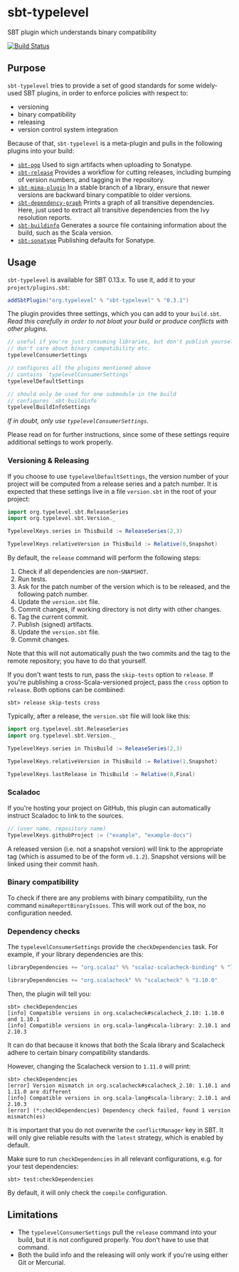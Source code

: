 sbt-typelevel
=============

SBT plugin which understands binary compatibility

[![Build Status](https://secure.travis-ci.org/typelevel/sbt-typelevel.png?branch=master)](http://travis-ci.org/typelevel/sbt-typelevel)


Purpose
-------

`sbt-typelevel` tries to provide a set of good standards for some widely-used SBT plugins, in order to enforce policies with respect to:
* versioning
* binary compatibility
* releasing
* version control system integration

Because of that, `sbt-typelevel` is a meta-plugin and pulls in the following plugins into your build:
* [`sbt-pgp`](https://github.com/sbt/sbt-pgp)
  Used to sign artifacts when uploading to Sonatype.
* [`sbt-release`](https://github.com/sbt/sbt-release/)
  Provides a workflow for cutting releases, including bumping of version numbers, and tagging in the repository.
* [`sbt-mima-plugin`](https://github.com/typesafehub/migration-manager)
  In a stable branch of a library, ensure that newer versions are backward binary compatible to older versions.
* [`sbt-dependency-graph`](https://github.com/jrudolph/sbt-dependency-graph)
  Prints a graph of all transitive dependencies. Here, just used to extract all transitive dependencies from the Ivy resolution reports.
* [`sbt-buildinfo`](https://github.com/sbt/sbt-buildinfo)
  Generates a source file containing information about the build, such as the Scala version.
* [`sbt-sonatype`](https://github.com/xerial/sbt-sonatype)
  Publishing defaults for Sonatype.


Usage
-----

`sbt-typelevel` is available for SBT 0.13.x. To use it, add it to your `project/plugins.sbt`:

```scala
addSbtPlugin("org.typelevel" % "sbt-typelevel" % "0.3.1")
```


The plugin provides three settings, which you can add to your `build.sbt`. *Read this carefully in order to not bloat your build or produce conflicts with other plugins.*

```scala
// useful if you're just consuming libraries, but don't publish yourself,
// don't care about binary compatibility etc.
typelevelConsumerSettings

// configures all the plugins mentioned above
// contains `typelevelConsumerSettings`
typelevelDefaultSettings

// should only be used for one submodule in the build
// configures `sbt-buildinfo`
typelevelBuildInfoSettings
```

*If in doubt, only use `typelevelConsumerSettings`.*

Please read on for further instructions, since some of these settings require additional settings to work properly.

### Versioning & Releasing

If you choose to use `typelevelDefaultSettings`, the version number of your project will be computed from a release series and a patch number. It is expected that these settings live in a file `version.sbt` in the root of your project:

```scala
import org.typelevel.sbt.ReleaseSeries
import org.typelevel.sbt.Version._

TypelevelKeys.series in ThisBuild := ReleaseSeries(2,3)

TypelevelKeys.relativeVersion in ThisBuild := Relative(0,Snapshot)
```

By default, the `release` command will perform the following steps:

1. Check if all dependencies are non-`SNAPSHOT`.
2. Run tests.
3. Ask for the patch number of the version which is to be released, and the following patch number.
4. Update the `version.sbt` file.
5. Commit changes, if working directory is not dirty with other changes.
6. Tag the current commit.
7. Publish (signed) artifacts.
8. Update the `version.sbt` file.
9. Commit changes.

Note that this will not automatically push the two commits and the tag to the remote repository; you have to do that yourself.

If you don't want tests to run, pass the `skip-tests` option to `release`. If you're publishing a cross-Scala-versioned project, pass the `cross` option to `release`. Both options can be combined:

```
sbt> release skip-tests cross
```

Typically, after a release, the `version.sbt` file will look like this:

```scala
import org.typelevel.sbt.ReleaseSeries
import org.typelevel.sbt.Version._

TypelevelKeys.series in ThisBuild := ReleaseSeries(2,3)

TypelevelKeys.relativeVersion in ThisBuild := Relative(1,Snapshot)

TypelevelKeys.lastRelease in ThisBuild := Relative(0,Final)
```

### Scaladoc

If you're hosting your project on GitHub, this plugin can automatically instruct Scaladoc to link to the sources.

```scala
// (user name, repository name)
TypelevelKeys.githubProject := ("example", "example-docs")
```

A released version (i.e. not a snapshot version) will link to the appropriate tag (which is assumed to be of the form `v0.1.2`).
Snapshot versions will be linked using their commit hash.

### Binary compatibility

To check if there are any problems with binary compatibility, run the command `mimaReportBinaryIssues`. This will work out of the box, no configuration needed.

### Dependency checks

The `typelevelConsumerSettings` provide the `checkDependencies` task. For example, if your library dependencies are this:

```scala
libraryDependencies += "org.scalaz" %% "scalaz-scalacheck-binding" % "7.0.5"

libraryDependencies += "org.scalacheck" %% "scalacheck" % "1.10.0"
```

Then, the plugin will tell you:

```
sbt> checkDependencies
[info] Compatible versions in org.scalacheck#scalacheck_2.10: 1.10.0 and 1.10.1
[info] Compatible versions in org.scala-lang#scala-library: 2.10.1 and 2.10.3
```

It can do that because it knows that both the Scala library and Scalacheck adhere to certain binary compatibility standards.

However, changing the Scalacheck version to `1.11.0` will print:

```
sbt> checkDependencies
[error] Version mismatch in org.scalacheck#scalacheck_2.10: 1.10.1 and 1.11.0 are different
[info] Compatible versions in org.scala-lang#scala-library: 2.10.1 and 2.10.3
[error] (*:checkDependencies) Dependency check failed, found 1 version mismatch(es)
```

It is important that you do not overwrite the `conflictManager` key in SBT. It will only give reliable results with the `latest` strategy, which is enabled by default.

Make sure to run `checkDependencies` in all relevant configurations, e.g. for your test dependencies:

```
sbt> test:checkDependencies
```

By default, it will only check the `compile` configuration.


Limitations
-----------

* The `typelevelConsumerSettings` pull the `release` command into your build, but it is not configured properly. You don't have to use that command.
* Both the build info and the releasing will only work if you're using either Git or Mercurial.

